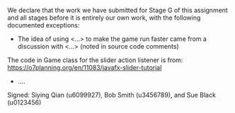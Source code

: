 We declare that the work we have submitted for Stage G of this assignment and all stages before it is entirely our own work, with the following documented exceptions:

* The idea of using <...> to make the game run faster came from a discussion with <...> (noted in source code comments)

The code in Game class for the slider action listener is from: https://o7planning.org/en/11083/javafx-slider-tutorial

* ....

Signed: Siying Qian (u6099927), Bob Smith (u3456789), and Sue Black (u0123456)
